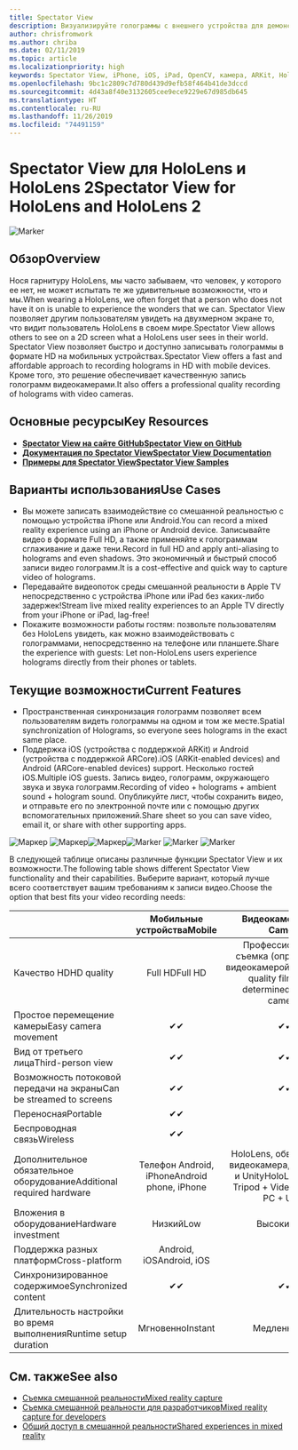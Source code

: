 ```yaml
---
title: Spectator View
description: Визуализируйте голограммы с внешнего устройства для демонстрации возможностей смешанной реальности на внешнем дисплее или записи видео о среде смешанной реальности.
author: chrisfromwork
ms.author: chriba
ms.date: 02/11/2019
ms.topic: article
ms.localizationpriority: high
keywords: Spectator View, iPhone, iOS, iPad, OpenCV, камера, ARKit, HoloLens, смешанная реальность, MixedRealityToolkit, демонстрация, запись
ms.openlocfilehash: 9bc1c2809c7d780d439d9efb58f464b41de3dccd
ms.sourcegitcommit: 4d43a8f40e3132605cee9ece9229e67d985db645
ms.translationtype: HT
ms.contentlocale: ru-RU
ms.lasthandoff: 11/26/2019
ms.locfileid: "74491159"
---
```

# <a name="spectator-view-for-hololens-and-hololens-2"></a><span data-ttu-id="007c1-104">Spectator View для HoloLens и HoloLens 2</span><span class="sxs-lookup"><span data-stu-id="007c1-104">Spectator View for HoloLens and HoloLens 2</span></span>

![Marker](images/SpecViewPhoneHero.jpg)

## <a name="overview"></a><span data-ttu-id="007c1-106">Обзор</span><span class="sxs-lookup"><span data-stu-id="007c1-106">Overview</span></span>

<span data-ttu-id="007c1-107">Нося гарнитуру HoloLens, мы часто забываем, что человек, у которого ее нет, не может испытать те же удивительные возможности, что и мы.</span><span class="sxs-lookup"><span data-stu-id="007c1-107">When wearing a HoloLens, we often forget that a person who does not have it on is unable to experience the wonders that we can.</span></span> <span data-ttu-id="007c1-108">Spectator View позволяет другим пользователям увидеть на двухмерном экране то, что видит пользователь HoloLens в своем мире.</span><span class="sxs-lookup"><span data-stu-id="007c1-108">Spectator View allows others to see on a 2D screen what a HoloLens user sees in their world.</span></span>
<span data-ttu-id="007c1-109">Spectator View позволяет быстро и доступно записывать голограммы в формате HD на мобильных устройствах.</span><span class="sxs-lookup"><span data-stu-id="007c1-109">Spectator View offers a fast and affordable approach to recording holograms in HD with mobile devices.</span></span> <span data-ttu-id="007c1-110">Кроме того, это решение обеспечивает качественную запись голограмм видеокамерами.</span><span class="sxs-lookup"><span data-stu-id="007c1-110">It also offers a professional quality recording of holograms with video cameras.</span></span>

## <a name="key-resources"></a><span data-ttu-id="007c1-111">Основные ресурсы</span><span class="sxs-lookup"><span data-stu-id="007c1-111">Key Resources</span></span>

* [<span data-ttu-id="007c1-112">**Spectator View на сайте GitHub**</span><span class="sxs-lookup"><span data-stu-id="007c1-112">**Spectator View on GitHub**</span></span>](https://github.com/microsoft/MixedReality-SpectatorView)
* [<span data-ttu-id="007c1-113">**Документация по Spectator View**</span><span class="sxs-lookup"><span data-stu-id="007c1-113">**Spectator View Documentation**</span></span>](https://microsoft.github.io/MixedReality-SpectatorView/README.html)
* [<span data-ttu-id="007c1-114">**Примеры для Spectator View**</span><span class="sxs-lookup"><span data-stu-id="007c1-114">**Spectator View Samples**</span></span>](https://github.com/microsoft/MixedReality-SpectatorView/tree/master/samples)

## <a name="use-cases"></a><span data-ttu-id="007c1-115">Варианты использования</span><span class="sxs-lookup"><span data-stu-id="007c1-115">Use Cases</span></span>
* <span data-ttu-id="007c1-116">Вы можете записать взаимодействие со смешанной реальностью с помощью устройства iPhone или Android.</span><span class="sxs-lookup"><span data-stu-id="007c1-116">You can record a mixed reality experience using an iPhone or Android device.</span></span> <span data-ttu-id="007c1-117">Записывайте видео в формате Full HD, а также применяйте к голограммам сглаживание и даже тени.</span><span class="sxs-lookup"><span data-stu-id="007c1-117">Record in full HD and apply anti-aliasing to holograms and even shadows.</span></span> <span data-ttu-id="007c1-118">Это экономичный и быстрый способ записи видео голограмм.</span><span class="sxs-lookup"><span data-stu-id="007c1-118">It is a cost-effective and quick way to capture video of holograms.</span></span>
* <span data-ttu-id="007c1-119">Передавайте видеопоток среды смешанной реальности в Apple TV непосредственно с устройства iPhone или iPad без каких-либо задержек!</span><span class="sxs-lookup"><span data-stu-id="007c1-119">Stream live mixed reality experiences to an Apple TV directly from your iPhone or iPad, lag-free!</span></span>
* <span data-ttu-id="007c1-120">Покажите возможности работы гостям: позвольте пользователям без HoloLens увидеть, как можно взаимодействовать с голограммами, непосредственно на телефоне или планшете.</span><span class="sxs-lookup"><span data-stu-id="007c1-120">Share the experience with guests: Let non-HoloLens users experience holograms directly from their phones or tablets.</span></span>

## <a name="current-features"></a><span data-ttu-id="007c1-121">Текущие возможности</span><span class="sxs-lookup"><span data-stu-id="007c1-121">Current Features</span></span>

* <span data-ttu-id="007c1-122">Пространственная синхронизация голограмм позволяет всем пользователям видеть голограммы на одном и том же месте.</span><span class="sxs-lookup"><span data-stu-id="007c1-122">Spatial synchronization of Holograms, so everyone sees holograms in the exact same place.</span></span>
* <span data-ttu-id="007c1-123">Поддержка iOS (устройства с поддержкой ARKit) и Android (устройства с поддержкой ARCore).</span><span class="sxs-lookup"><span data-stu-id="007c1-123">iOS (ARKit-enabled devices) and Android (ARCore-enabled devices) support.</span></span>
<span data-ttu-id="007c1-124">Несколько гостей iOS.</span><span class="sxs-lookup"><span data-stu-id="007c1-124">Multiple iOS guests.</span></span>
<span data-ttu-id="007c1-125">Запись видео, голограмм, окружающего звука и звука голограмм.</span><span class="sxs-lookup"><span data-stu-id="007c1-125">Recording of video + holograms + ambient sound + hologram sound.</span></span>
<span data-ttu-id="007c1-126">Опубликуйте лист, чтобы сохранить видео, и отправьте его по электронной почте или с помощью других вспомогательных приложений.</span><span class="sxs-lookup"><span data-stu-id="007c1-126">Share sheet so you can save video, email it, or share with other supporting apps.</span></span>

<span data-ttu-id="007c1-127">![Маркер](images/SpecViewPhoneDemo.jpg)
![Маркер](images/hololensspectatorview-500px.jpg)![Маркер](images/spectatorview-300px.png)</span><span class="sxs-lookup"><span data-stu-id="007c1-127">![Marker](images/SpecViewPhoneDemo.jpg)
![Marker](images/hololensspectatorview-500px.jpg) ![Marker](images/spectatorview-300px.png)</span></span>

<span data-ttu-id="007c1-128">В следующей таблице описаны различные функции Spectator View и их возможности.</span><span class="sxs-lookup"><span data-stu-id="007c1-128">The following table shows different Spectator View functionality and their capabilities.</span></span> <span data-ttu-id="007c1-129">Выберите вариант, который лучше всего соответствует вашим требованиям к записи видео.</span><span class="sxs-lookup"><span data-stu-id="007c1-129">Choose the option that best fits your video recording needs:</span></span>

|                                      | <span data-ttu-id="007c1-130">Мобильные устройства</span><span class="sxs-lookup"><span data-stu-id="007c1-130">Mobile</span></span>                  |                    <span data-ttu-id="007c1-131">Видеокамера</span><span class="sxs-lookup"><span data-stu-id="007c1-131">Video Camera</span></span>              |
|--------------------------------------|:-----------------------:|:-------------------------------------------:|
| <span data-ttu-id="007c1-132">Качество HD</span><span class="sxs-lookup"><span data-stu-id="007c1-132">HD quality</span></span>                           |         <span data-ttu-id="007c1-133">Full HD</span><span class="sxs-lookup"><span data-stu-id="007c1-133">Full HD</span></span>         |        <span data-ttu-id="007c1-134">Профессиональная съемка (определяется видеокамерой)</span><span class="sxs-lookup"><span data-stu-id="007c1-134">Professional quality filming (as determined by video camera)</span></span>      |
| <span data-ttu-id="007c1-135">Простое перемещение камеры</span><span class="sxs-lookup"><span data-stu-id="007c1-135">Easy camera movement</span></span>                 |            <span data-ttu-id="007c1-136">✔</span><span class="sxs-lookup"><span data-stu-id="007c1-136">✔</span></span>            |                      <span data-ttu-id="007c1-137">✔</span><span class="sxs-lookup"><span data-stu-id="007c1-137">✔</span></span>                      |
| <span data-ttu-id="007c1-138">Вид от третьего лица</span><span class="sxs-lookup"><span data-stu-id="007c1-138">Third-person view</span></span>                    |            <span data-ttu-id="007c1-139">✔</span><span class="sxs-lookup"><span data-stu-id="007c1-139">✔</span></span>            |                      <span data-ttu-id="007c1-140">✔</span><span class="sxs-lookup"><span data-stu-id="007c1-140">✔</span></span>                      |
| <span data-ttu-id="007c1-141">Возможность потоковой передачи на экраны</span><span class="sxs-lookup"><span data-stu-id="007c1-141">Can be streamed to screens</span></span>           |            <span data-ttu-id="007c1-142">✔</span><span class="sxs-lookup"><span data-stu-id="007c1-142">✔</span></span>            |                      <span data-ttu-id="007c1-143">✔</span><span class="sxs-lookup"><span data-stu-id="007c1-143">✔</span></span>                      |
| <span data-ttu-id="007c1-144">Переносная</span><span class="sxs-lookup"><span data-stu-id="007c1-144">Portable</span></span>                             |            <span data-ttu-id="007c1-145">✔</span><span class="sxs-lookup"><span data-stu-id="007c1-145">✔</span></span>            |                                             |
| <span data-ttu-id="007c1-146">Беспроводная связь</span><span class="sxs-lookup"><span data-stu-id="007c1-146">Wireless</span></span>                             |            <span data-ttu-id="007c1-147">✔</span><span class="sxs-lookup"><span data-stu-id="007c1-147">✔</span></span>            |                                             |
| <span data-ttu-id="007c1-148">Дополнительное обязательное оборудование</span><span class="sxs-lookup"><span data-stu-id="007c1-148">Additional required hardware</span></span>         |     <span data-ttu-id="007c1-149">Телефон Android, iPhone</span><span class="sxs-lookup"><span data-stu-id="007c1-149">Android phone, iPhone</span></span>    | <span data-ttu-id="007c1-150">HoloLens, обвес, штатив, видеокамера, компьютер и Unity</span><span class="sxs-lookup"><span data-stu-id="007c1-150">HoloLens + Rig + Tripod + Video Camera + PC + Unity</span></span> |
| <span data-ttu-id="007c1-151">Вложения в оборудование</span><span class="sxs-lookup"><span data-stu-id="007c1-151">Hardware investment</span></span>                  |           <span data-ttu-id="007c1-152">Низкий</span><span class="sxs-lookup"><span data-stu-id="007c1-152">Low</span></span>            |                     <span data-ttu-id="007c1-153">Высокий</span><span class="sxs-lookup"><span data-stu-id="007c1-153">High</span></span>                    |
| <span data-ttu-id="007c1-154">Поддержка разных платформ</span><span class="sxs-lookup"><span data-stu-id="007c1-154">Cross-platform</span></span>                       |           <span data-ttu-id="007c1-155">Android, iOS</span><span class="sxs-lookup"><span data-stu-id="007c1-155">Android, iOS</span></span>   |                                             |
| <span data-ttu-id="007c1-156">Синхронизированное содержимое</span><span class="sxs-lookup"><span data-stu-id="007c1-156">Synchronized content</span></span>                 |            <span data-ttu-id="007c1-157">✔</span><span class="sxs-lookup"><span data-stu-id="007c1-157">✔</span></span>            |                      <span data-ttu-id="007c1-158">✔</span><span class="sxs-lookup"><span data-stu-id="007c1-158">✔</span></span>                      |
| <span data-ttu-id="007c1-159">Длительность настройки во время выполнения</span><span class="sxs-lookup"><span data-stu-id="007c1-159">Runtime setup duration</span></span>               |         <span data-ttu-id="007c1-160">Мгновенно</span><span class="sxs-lookup"><span data-stu-id="007c1-160">Instant</span></span>          |                     <span data-ttu-id="007c1-161">Медленно</span><span class="sxs-lookup"><span data-stu-id="007c1-161">Slow</span></span>                    |
## <a name="see-also"></a><span data-ttu-id="007c1-162">См. также</span><span class="sxs-lookup"><span data-stu-id="007c1-162">See also</span></span>

* [<span data-ttu-id="007c1-163">Съемка смешанной реальности</span><span class="sxs-lookup"><span data-stu-id="007c1-163">Mixed reality capture</span></span>](mixed-reality-capture.md) 
* [<span data-ttu-id="007c1-164">Съемка смешанной реальности для разработчиков</span><span class="sxs-lookup"><span data-stu-id="007c1-164">Mixed reality capture for developers</span></span>](mixed-reality-capture-for-developers.md)
* [<span data-ttu-id="007c1-165">Общий доступ в смешанной реальности</span><span class="sxs-lookup"><span data-stu-id="007c1-165">Shared experiences in mixed reality</span></span>](shared-experiences-in-mixed-reality.md)
